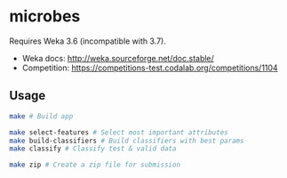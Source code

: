 # microbes

Requires Weka 3.6 (incompatible with 3.7).

* Weka docs: http://weka.sourceforge.net/doc.stable/
* Competition: https://competitions-test.codalab.org/competitions/1104

## Usage

```bash
make # Build app

make select-features # Select most important attributes
make build-classifiers # Build classifiers with best params
make classify # Classify test & valid data

make zip # Create a zip file for submission
```
